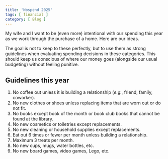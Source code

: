 ```yaml
---
title: 'Nospend 2025'
tags: [ financial ]
category: [ Blog ]
---
```


My wife and I want to be (even more) intentional with our spending this year as
we work through the purchase of a home. Here are our ideas.

The goal is not to keep to these perfectly, but to use them as strong guidelines
when evaluating spending decisions in these categories. This should keep us
conscious of where our money goes (alongside our usual budgeting) without
feeling punitive.

## Guidelines this year

1. No coffee out unless it is building a relationship (_e.g._, friend, family,
   coworker).
1. No new clothes or shoes unless replacing items that are worn out or do not
   fit.
1. No books except book of the month or book club books that cannot be found at
   the library.
1. No new cosmetics or toiletries except replacements.
1. No new cleaning or household supplies except replacements.
1. Eat out 6 times or fewer per month unless building a relationship.
1. Maximum 3 treats per month.
1. No new cups, mugs, water bottles, etc.
1. No new board games, video games, Lego, etc.
